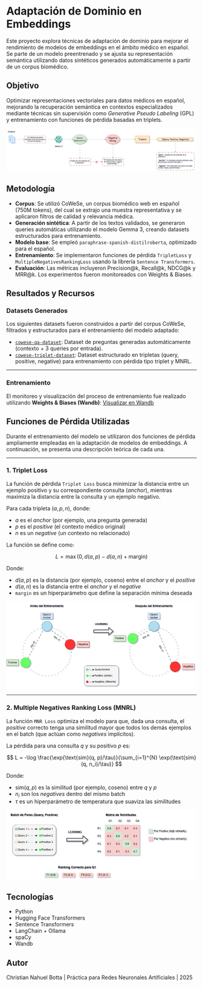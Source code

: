 # Adaptación de Dominio en Embeddings

Este proyecto explora técnicas de adaptación de dominio para mejorar el rendimiento de modelos de embeddings en el ámbito médico en español. Se parte de un modelo preentrenado y se ajusta su representación semántica utilizando datos sintéticos generados automáticamente a partir de un corpus biomédico.

## Objetivo

Optimizar representaciones vectoriales para datos médicos en español, mejorando la recuperación semántica en contextos especializados mediante técnicas sin supervisión como *Generative Pseudo Labeling* (GPL) y entrenamiento con funciones de pérdida basadas en triplets.

![Diagrama de Adaptación de Dominio - Flujo de generacion de datos etiquetados](./imgs/domain_adaptation.png)

## Metodología

* **Corpus**: Se utilizó CoWeSe, un corpus biomédico web en español (750M tokens), del cual se extrajo una muestra representativa y se aplicaron filtros de calidad y relevancia médica.
* **Generación sintética**: A partir de los textos validados, se generaron queries automáticas utilizando el modelo Gemma 3, creando datasets estructurados para entrenamiento.
* **Modelo base**: Se empleó `paraphrase-spanish-distilroberta`, optimizado para el español.
* **Entrenamiento**: Se implementaron funciones de pérdida `TripletLoss` y `MultipleNegativesRankingLoss` usando la librería `Sentence Transformers`.
* **Evaluación**: Las métricas incluyeron Precision\@k, Recall\@k, NDCG\@k y MRR\@k. Los experimentos fueron monitoreados con Weights & Biases.


## Resultados y Recursos

### Datasets Generados

Los siguientes datasets fueron construidos a partir del corpus CoWeSe, filtrados y estructurados para el entrenamiento del modelo adaptado:

* [`cowese-qa-dataset`](https://huggingface.co/datasets/chrisnb1/cowese-qa-dataset): Dataset de preguntas generadas automáticamente (contexto + 3 queries por entrada).
* [`cowese-triplet-dataset`](https://huggingface.co/datasets/chrisnb1/cowese-triplet-dataset): Dataset estructurado en tripletas (query, positive, negative) para entrenamiento con pérdida tipo triplet y MNRL.

---

### Entrenamiento

El monitoreo y visualización del proceso de entrenamiento fue realizado utilizando **Weights & Biases (Wandb)**:
[Visualizar en Wandb](https://wandb.ai/chrisnb1/sentence-transformers?nw=nwuserchrisbotta1)


##  Funciones de Pérdida Utilizadas

Durante el entrenamiento del modelo se utilizaron dos funciones de pérdida ampliamente empleadas en la adaptación de modelos de embeddings. A continuación, se presenta una descripción teórica de cada una.

---

### 1. Triplet Loss

La función de pérdida `Triplet Loss` busca minimizar la distancia entre un ejemplo positivo y su correspondiente consulta (*anchor*), mientras maximiza la distancia entre la consulta y un ejemplo negativo.

Para cada tripleta $(a, p, n)$, donde:

* $a$ es el *anchor* (por ejemplo, una pregunta generada)
* $p$ es el *positive* (el contexto médico original)
* $n$ es un *negative* (un contexto no relacionado)

La función se define como:

$$
L = \max(0, d(a, p) - d(a, n) + \text{margin})
$$

Donde:

* $d(a, p)$ es la distancia (por ejemplo, coseno) entre el *anchor* y el *positive*
* $d(a, n)$ es la distancia entre el *anchor* y el *negative*
* `margin` es un hiperparámetro que define la separación mínima deseada


![Triplet Loss](./imgs/tploss.png)

---

### 2. Multiple Negatives Ranking Loss (MNRL)

La función `MNR Loss` optimiza el modelo para que, dada una consulta, el *positive* correcto tenga una similitud mayor que todos los demás ejemplos en el batch (que actúan como *negatives* implícitos).

La pérdida para una consulta $q$ y su positivo $p$ es:

$$
L = -\log \frac{\exp(\text{sim}(q, p)/\tau)}{\sum_{i=1}^{N} \exp(\text{sim}(q, n_i)/\tau)}
$$

Donde:

* $\text{sim}(q, p)$ es la similitud (por ejemplo, coseno) entre $q$ y $p$
* $n_i$ son los *negatives* dentro del mismo batch
* $\tau$ es un hiperparámetro de temperatura que suaviza las similitudes


![MNRL Loss](./imgs/mnrloss.png)



## Tecnologías

* Python
* Hugging Face Transformers
* Sentence Transformers
* LangChain + Ollama
* spaCy
* Wandb

## Autor

Christian Nahuel Botta | Práctica para Redes Neuronales Artificiales | 2025

